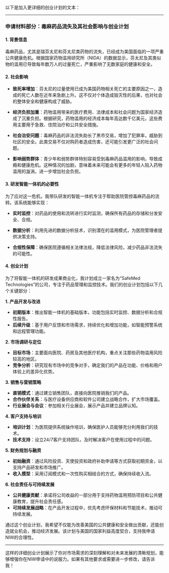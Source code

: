 以下是加入更详细的创业计划的文本：

---

### 申请材料部分：毒麻药品流失及其社会影响与创业计划

#### 1. 背景信息

毒麻药品，尤其是瑞芬太尼和芬太尼类药物的流失，已经成为美国面临的一项严重公共健康危机。根据国家药物滥用研究所（NIDA）的数据显示，芬太尼及其类似物的滥用已导致每年数万人的过量死亡，严重影响了无数家庭的健康和安全。

#### 2. 社会影响

- **致死率增加**：芬太尼的过量使用已成为美国药物相关死亡的主要原因之一，造成的死亡人数在近年来急剧上升。这不仅对个体造成毁灭性的后果，也对社会的整体安全和健康构成了威胁。
  
- **经济负担加重**：药物滥用带来的医疗费用、法律成本和社会问题为国家经济造成了沉重负担。根据研究，药物滥用的经济成本每年高达数千亿美元，这些费用主要用于急救、住院治疗和公共安全措施。

- **社会治安问题**：毒麻药品的非法流失助长了黑市交易，增加了犯罪率，威胁到社区的安全。此类交易不仅对购药者造成伤害，还可能引发更广泛的社会问题。

- **影响弱势群体**：青少年和弱势群体特别容易受到毒麻药品滥用的影响，导致成瘾和健康危机。这种情况的加剧，意味着未来可能会有更多的年轻人陷入药物滥用的漩涡，进一步增加社会负担。

#### 3. 研发智能一体机的必要性

为了应对这一危机，我带队研发的智能一体机专注于帮助医院管控毒麻药品的流转。该系统能够实现：

- **实时监控**：对药品的使用和流转进行实时监测，确保所有药品的存储和分发安全、合规。
  
- **数据分析**：利用先进的数据分析技术，识别潜在的滥用模式，为医院管理者提供决策支持。

- **合规性保障**：确保医院遵循相关法律法规，降低法律风险，减少药品非法流失的可能性。

#### 4. 创业计划

为了将智能一体机的研发成果商业化，我计划成立一家名为“SafeMed Technologies”的公司，专注于药品管理和监控技术。我们的创业计划包括以下几个关键部分：

**1. 产品开发与改进**
   - **初期版本**：推出智能一体机的基础版本，功能包括实时监控、数据分析和合规性报告。
   - **后续升级**：基于用户反馈和市场需求，持续优化和增加功能，如智能预警系统和远程管理功能。

**2. 市场调研与定位**
   - **目标市场**：主要面向医院、药房及其他医疗机构，重点关注那些药物滥用风险较高的地区。
   - **竞争分析**：研究现有市场中的竞争对手，确定我们的产品在功能、价格和用户体验上的差异化优势。

**3. 销售与营销策略**
   - **直销模式**：通过建立销售团队，直接向医院推销我们的产品。
   - **合作伙伴关系**：与医疗设备供应商和软件公司建立战略合作，扩大市场覆盖。
   - **行业展会与会议**：参加相关行业展会，展示产品并建立品牌认知。

**4. 客户支持与培训**
   - **培训计划**：为医院提供系统操作培训，确保医护人员能够充分利用我们的技术。
   - **技术支持**：设立24/7客户支持团队，及时解决客户在使用过程中的问题。

**5. 财务规划与融资**
   - **初始融资**：通过风险投资、天使投资和政府补助申请等方式获取初期资金，以支持产品研发和市场推广。
   - **收入模型**：采用订阅模式和一次性购买相结合的方式，确保持续收入流。

**6. 社会责任与可持续发展**
   - **公共健康贡献**：承诺将公司收益的一部分用于支持药物滥用预防项目和公共健康教育，提升社会责任感。
   - **可持续发展战略**：在产品开发过程中，优先考虑环保材料和节能技术，推动可持续发展。

通过这个创业计划，我希望不仅能为改善美国的公共健康和安全做出贡献，还能创造就业机会，推动经济发展。该计划与美国的国家利益高度契合，支持我申请NIW的合理性。

---

这样的详细创业计划展示了你对市场需求的深刻理解和对未来发展的清晰规划，能够增强你在NIW申请中的说服力。如果有其他要求或需要进一步修改，请告诉我！
